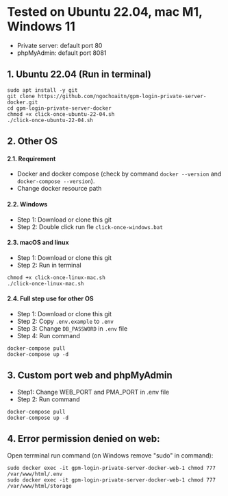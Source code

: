 # Tested on Ubuntu 22.04, mac M1, Windows 11
- Private server: default port 80
- phpMyAdmin: default port 8081


## 1. Ubuntu 22.04 (Run in terminal)
```
sudo apt install -y git
git clone https://github.com/ngochoaitn/gpm-login-private-server-docker.git
cd gpm-login-private-server-docker
chmod +x click-once-ubuntu-22-04.sh
./click-once-ubuntu-22-04.sh
```

## 2. Other OS
#### 2.1. Requirement
- Docker and docker compose (check by command ``` docker --version ``` and ``` docker-compose --version ```).
- Change docker resource path

#### 2.2. Windows
- Step 1: Download or clone this git
- Step 2: Double click run fle ```click-once-windows.bat```

#### 2.3. macOS and linux
- Step 1: Download or clone this git
- Step 2: Run in terminal
```
chmod +x click-once-linux-mac.sh
./click-once-linux-mac.sh
```

#### 2.4. Full step use for other OS
- Step 1: Download or clone this git
- Step 2: Copy ```.env.example``` to ```.env```
- Step 3: Change ```DB_PASSWORD``` in ```.env``` file
- Step 4: Run command
```
docker-compose pull
docker-compose up -d
```

## 3. Custom port web and phpMyAdmin
- Step1: Change WEB_PORT and PMA_PORT in .env file
- Step 2: Run command
```
docker-compose pull
docker-compose up -d
```
## 4. Error permission denied on web:
Open terrminal run command (on Windows remove "sudo" in command):
```
sudo docker exec -it gpm-login-private-server-docker-web-1 chmod 777 /var/www/html/.env
sudo docker exec -it gpm-login-private-server-docker-web-1 chmod 777 /var/www/html/storage
```
